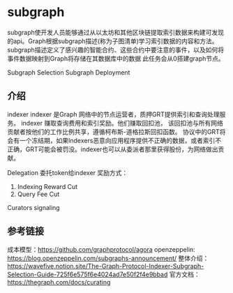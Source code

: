# subgraph

subgraph使开发人员能够通过从以太坊和其他区块链提取索引数据来构建可发现的api。Graph根据subgraph描述(称为子图清单)学习索引数据的内容和方法。
subgraph描述定义了感兴趣的智能合约、这些合约中要注意的事件，以及如何将事件数据映射到Graph将存储在其数据库中的数据
 此任务会从0搭建graph节点。

Subgraph Selection
Subgraph Deployment

## 介绍
indexer
  indexer 是Graph 网络中的节点运营者，质押GRT提供索引和查询处理服务。 indexer 赚取查询费用和索引奖励。他们赚取回扣池，
  该回扣池与所有网络贡献者按他们的工作比例共享，遵循柯布斯-道格拉斯回扣函数。
  协议中的GRT将会有一个冻结期，如果Indexers恶意向应用程序提供不正确的数据，或者索引不正确，GRT可能会被罚没。indexer也可以从委派者那里获得股份，为网络做出贡献。

Delegation
   委托token给indexer
   奖励方式：
   1. Indexing Reward Cut
   2. Query Fee Cut

Curators
   signaling



## 参考链接
成本模型：https://github.com/graphprotocol/agora
openzeppelin: https://blog.openzeppelin.com/subgraphs-announcement/
整体介绍：https://wavefive.notion.site/The-Graph-Protocol-Indexer-Subgraph-Selection-Guide-725f6e575f6e4024ad7e50f2f4e9bbad
官方文档：https://thegraph.com/docs/curating